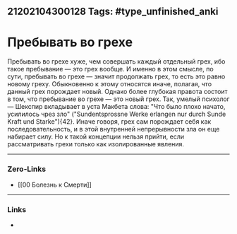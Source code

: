 21202104300128
Tags: #type_unfinished_anki 
---
# Пребывать во грехе

Пребывать во грехе хуже, чем совершать каждый отдельный грех, ибо такое пребывание — это грех вообще. И именно в этом смысле, по сути, пребывать во грехе — значит продолжать грех, то есть это равно новому греху. Обыкновенно к этому относятся иначе, полагая, что данный грех порождает новый. Однако более глубокая правота состоит в том, что пребывание во грехе — это новый грех. Так, умелый психолог — Шекспир вкладывает в уста Макбета слова: "Что было плохо начато, усилилось чрез зло" ("Sundentsprossne Werke erlangen nur durch Sunde Kraft und Starke"){42}. Иначе говоря, грех сам порождает себя как последовательность, и в этой внутренней непрерывности зла он еще набирает силу. Но к такой концепции нельзя прийти, если рассматривать грехи только как изолированные явления.

---
### Zero-Links
- [[00 Болезнь к Смерти]]
---
### Links
-